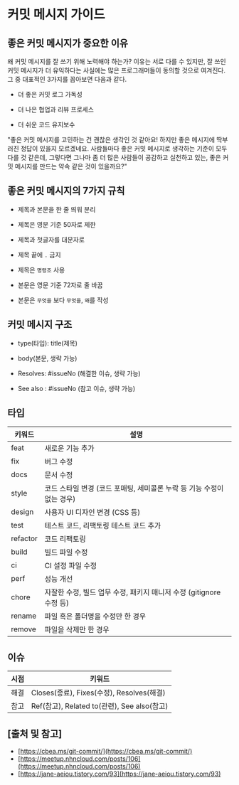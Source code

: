 # 커밋 메시지 가이드

## 좋은 커밋 메시지가 중요한 이유
왜 커밋 메시지를 잘 쓰기 위해 노력해야 하는가? 이유는 서로 다를 수 있지만, 잘 쓰인 커밋 메시지가 더 유익하다는 사실에는 많은 프로그래머들이 동의할 것으로 여겨진다. 그 중 대표적인 3가지를 꼽아보면 다음과 같다.

- 더 좋은 커밋 로그 가독성

- 더 나은 협업과 리뷰 프로세스

- 더 쉬운 코드 유지보수

"좋은 커밋 메시지를 고민하는 건 괜찮은 생각인 것 같아요! 하지만 좋은 메시지에 딱부러진 정답이 있을지 모르겠네요. 사람들마다 좋은 커밋 메시지로 생각하는 기준이 모두 다를 것 같은데, 그렇다면 그나마 좀 더 많은 사람들이 공감하고 실천하고 있는, 좋은 커밋 메시지를 만드는 약속 같은 것이 있을까요?"

## 좋은 커밋 메시지의 7가지 규칙

- 제목과 본문을 한 줄 띄워 분리

- 제목은 영문 기준 50자로 제한

- 제목과 첫글자를 대문자로

- 제목 끝에 `.` 금지

- 제목은 `명령조` 사용

- 본문은 영문 기준 72자로 줄 바꿈

- 본문은 `무엇을` 보다 `무엇을`, `왜`를 작성

## 커밋 메시지 구조

- type(타입): title(제목)

- body(본문, 생략 가능)

- Resolves: #issueNo (해결한 이슈, 생략 가능)

- See also : #issueNo (참고 이슈, 생략 가능)

## 타입

| 키워드 | 설명 |
|-----|-----|
| feat | 새로운 기능 추가 |
| fix | 버그 수정 |
| docs | 문서 수정 |
| style | 코드 스타일 변경 (코드 포매팅, 세미콜론 누락 등 기능 수정이 없는 경우) |
| design | 사용자 UI 디자인 변경 (CSS 등) |
| test | 테스트 코드, 리팩토링 테스트 코드 추가 |
| refactor | 코드 리팩토링 |
| build | 빌드 파일 수정 |
| ci | CI 설정 파일 수정 |
| perf | 성능 개선 |
| chore | 자잘한 수정, 빌드 업무 수정, 패키지 매니저 수정 (gitignore 수정 등) |
| rename | 파일 혹은 폴더명을 수정만 한 경우 |
| remove | 파일을 삭제만 한 경우 |

## 이슈

| 시점 | 키워드 |
|-----|-----|
| 해결 | Closes(종료), Fixes(수정), Resolves(해결) |
| 참고 | Ref(참고), Related to(관련), See also(참고) |

## [출처 및 참고]
- [https://cbea.ms/git-commit/](https://cbea.ms/git-commit/)
- [https://meetup.nhncloud.com/posts/106](https://meetup.nhncloud.com/posts/106)
- [https://jane-aeiou.tistory.com/93](https://jane-aeiou.tistory.com/93)

